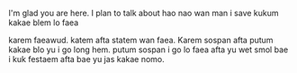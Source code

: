 
I'm glad you are here. I plan to talk about hao nao wan man i save kukum kakae blem lo faea

karem faeawud. katem afta statem wan faea.
Karem sospan afta putum kakae blo yu i go long hem. 
putum sospan i go lo faea afta yu wet smol bae i kuk festaem afta bae yu jas kakae nomo.

